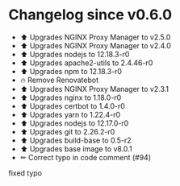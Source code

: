 # Changelog since v0.6.0
- ⬆ Upgrades NGINX Proxy Manager to v2.5.0 
- ⬆ Upgrades NGINX Proxy Manager to v2.4.0 
- ⬆ Upgrades nodejs to 12.18.3-r0 
- ⬆ Upgrades apache2-utils to 2.4.46-r0 
- ⬆ Upgrades npm to 12.18.3-r0 
- 🔥 Remove Renovatebot 
- ⬆ Upgrades NGINX Proxy Manager to v2.3.1 
- ⬆ Upgrades nginx to 1.18.0-r0 
- ⬆ Upgrades certbot to 1.4.0-r0 
- ⬆ Upgrades yarn to 1.22.4-r0 
- ⬆ Upgrades nodejs to 12.17.0-r0 
- ⬆ Upgrades git to 2.26.2-r0 
- ⬆ Upgrades build-base to 0.5-r2 
- ⬆ Upgrades base image to v8.0.1 
- ✏ Correct typo in code comment (#94)

fixed typo 
